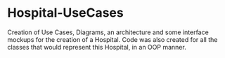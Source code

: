 # Hospital-UseCases
Creation of Use Cases, Diagrams, an architecture and some interface mockups for the creation of a Hospital. Code was also created for all the classes that would represent this Hospital, in an OOP manner.
